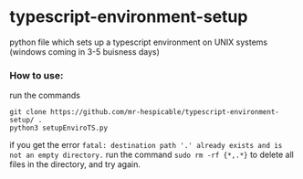 # typescript-environment-setup
python file which sets up a typescript environment on UNIX systems (windows coming in 3-5 buisness days)

### How to use:
run the commands
```
git clone https://github.com/mr-hespicable/typescript-environment-setup/ .
python3 setupEnviroTS.py
```
if you get the error `fatal: destination path '.' already exists and is not an empty directory.` run the command `sudo rm -rf {*,.*}` to delete all files in the directory, and try again.
